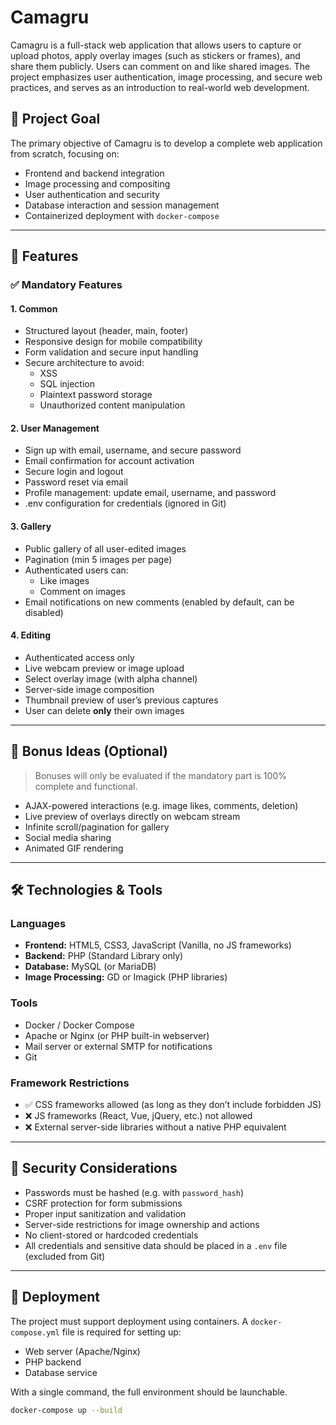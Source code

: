 # Camagru

Camagru is a full-stack web application that allows users to capture or upload photos, apply overlay images (such as stickers or frames), and share them publicly. Users can comment on and like shared images. The project emphasizes user authentication, image processing, and secure web practices, and serves as an introduction to real-world web development.

## 🧠 Project Goal

The primary objective of Camagru is to develop a complete web application from scratch, focusing on:

- Frontend and backend integration
- Image processing and compositing
- User authentication and security
- Database interaction and session management
- Containerized deployment with `docker-compose`

---

## 🚀 Features

### ✅ Mandatory Features

#### 1. Common
- Structured layout (header, main, footer)
- Responsive design for mobile compatibility
- Form validation and secure input handling
- Secure architecture to avoid:
  - XSS
  - SQL injection
  - Plaintext password storage
  - Unauthorized content manipulation

#### 2. User Management
- Sign up with email, username, and secure password
- Email confirmation for account activation
- Secure login and logout
- Password reset via email
- Profile management: update email, username, and password
- .env configuration for credentials (ignored in Git)

#### 3. Gallery
- Public gallery of all user-edited images
- Pagination (min 5 images per page)
- Authenticated users can:
  - Like images
  - Comment on images
- Email notifications on new comments (enabled by default, can be disabled)

#### 4. Editing
- Authenticated access only
- Live webcam preview or image upload
- Select overlay image (with alpha channel)
- Server-side image composition
- Thumbnail preview of user’s previous captures
- User can delete **only** their own images

---

## 🧪 Bonus Ideas (Optional)

> Bonuses will only be evaluated if the mandatory part is 100% complete and functional.

- AJAX-powered interactions (e.g. image likes, comments, deletion)
- Live preview of overlays directly on webcam stream
- Infinite scroll/pagination for gallery
- Social media sharing
- Animated GIF rendering

---

## 🛠️ Technologies & Tools

### Languages
- **Frontend:** HTML5, CSS3, JavaScript (Vanilla, no JS frameworks)
- **Backend:** PHP (Standard Library only)
- **Database:** MySQL (or MariaDB)
- **Image Processing:** GD or Imagick (PHP libraries)

### Tools
- Docker / Docker Compose
- Apache or Nginx (or PHP built-in webserver)
- Mail server or external SMTP for notifications
- Git

### Framework Restrictions
- ✅ CSS frameworks allowed (as long as they don’t include forbidden JS)
- ❌ JS frameworks (React, Vue, jQuery, etc.) not allowed
- ❌ External server-side libraries without a native PHP equivalent

---

## 🧷 Security Considerations

- Passwords must be hashed (e.g. with `password_hash`)
- CSRF protection for form submissions
- Proper input sanitization and validation
- Server-side restrictions for image ownership and actions
- No client-stored or hardcoded credentials
- All credentials and sensitive data should be placed in a `.env` file (excluded from Git)

---

## 🧪 Deployment

The project must support deployment using containers. A `docker-compose.yml` file is required for setting up:

- Web server (Apache/Nginx)
- PHP backend
- Database service

With a single command, the full environment should be launchable.

```bash
docker-compose up --build
